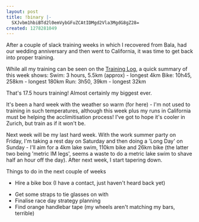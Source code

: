 ```yaml
---
layout: post
title: !binary |-
  SXJvbm1hbiBTd2l0emVybGFuZCAtIDMgd2Vla3MgdG8gZ28=
created: 1278281049
---
```

After a couple of slack training weeks in which I recovered from Bala, had our wedding anniversary and then went to California, it was time to get back into proper training. 

While all my training can be seen on the <a href="/calendar">Training Log</a>, a quick summary of this week shows:
Swim: 3 hours, 5.5km (approx) - longest 4km
Bike: 10h45, 258km - longest 180km
Run: 3h50, 39km - longest 32km

That's 17.5 hours training! Almost certainly my biggest ever. 

It's been a hard week with the weather so warm (for here) - I'm not used to training in such temperatures, although this week plus my runs in California must be helping the acclimitisation process! I've got to hope it's cooler in Zurich, but train as if it won't be. 

Next week will be my last hard week. With the work summer party on Friday, I'm taking a rest day on Saturday and then doing a 'Long Day' on Sunday - I'll aim for a 4km lake swim, 110km bike and 26km bike (the latter two being 'metric IM legs', seems a waste to do a metric lake swim to shave half an hour off the day). After next week, I start tapering down. 

Things to do in the next couple of weeks<ul><li>Hire a bike box (I have a contact, just haven't heard back yet)</li>
<li>Get some straps to tie glasses on with</li>
<li>Finalise race day strategy planning</li>
<li>Find orange handlebar tape (my wheels aren't matching my bars, terrible)</li></ul>
